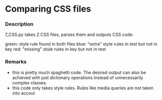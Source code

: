 # Comparing CSS files

### Description

7_CSS.py takes 2 CSS files, parses them and outputs CSS code:

green: style rule found in both files
blue: "extra" style rules in test but not in key
red: "missing" stule rules in key but not in test

### Remarks
- this is pretty much spaghetti code. The desired output can also be achieved with just dictionary operations instead of unnecessarily complex classes.
- this code only takes style rules. Rules like media queries are not taken into accout
